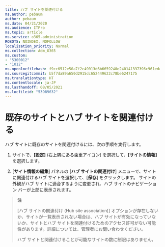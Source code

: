 ```yaml
---
title: ハブ サイトを関連付ける
ms.author: pebaum
author: pebaum
ms.date: 04/21/2020
ms.audience: ITPro
ms.topic: article
ms.service: o365-administration
ROBOTS: NOINDEX, NOFOLLOW
localization_priority: Normal
ms.collection: Adm_O365
ms.custom:
- "5300012"
- "1012"
ms.openlocfilehash: f9cc6512e50a7f2c49013d6b6659240e240141337396c961edc04225e130f54b
ms.sourcegitcommit: b5f7da89a650d2915dc652449623c78be6247175
ms.translationtype: HT
ms.contentlocale: ja-JP
ms.lasthandoff: 08/05/2021
ms.locfileid: "53989632"
---
```

# <a name="associate-existing-site-with-a-hub-site"></a>既存のサイトとハブ サイトを関連付ける

ハブ サイトに既存のサイトを関連付けるには、次の手順を実行します。
  
1. サイトで、**[設定]** (右上隅にある歯車アイコン) を選択して、**[サイトの情報]** を選択します。

2. [**サイト情報の編集**] パネルの [**ハブ サイトの関連付け**] メニューで、サイトに関連付けるハブ サイトを選択して、[**保存**] をクリックします。 サイトの外観がハブ サイトに適合するように変更され、ハブ サイトのナビゲーション バーが上部に表示されます。

>**注**
>
>[ハブ サイトの関連付け (Hub site association)] オプションが存在しないか、サイトが一覧表示されない場合は、ハブ サイトが有効になっていないか、サイトとハブ サイトを関連付けるためのアクセス許可がない可能性があります。詳細については、管理者にお問い合わせください。
>
>ハブ サイトと関連付けることが可能なサイトの数に制限はありません。
  